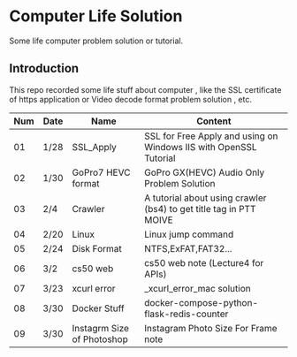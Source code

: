 # Computer Life Solution
Some life computer problem solution or tutorial. 

## Introduction
This repo recorded some life stuff about computer  , like the SSL certificate of https application or Video decode format problem solution , etc.

|Num|Date|Name|Content
|---|---|---|---
|01|1/28|SSL_Apply| SSL for Free Apply and using on Windows IIS with OpenSSL Tutorial
|02|1/30|GoPro7 HEVC format| GoPro GX(HEVC) Audio Only Problem Solution
|03|2/4|Crawler| A tutorial about using crawler (bs4) to get title tag in PTT MOIVE
|04|2/20|Linux| Linux jump command
|05|2/24|Disk Format|NTFS,ExFAT,FAT32...
|06|3/2|cs50 web| cs50 web note (Lecture4 for APIs)
|07|3/23|xcurl error| _xcurl_error_mac solution
|08|3/30|Docker Stuff| docker-compose-python-flask-redis-counter
|09|3/30|Instagrm Size of Photoshop| Instagram Photo Size For Frame note
